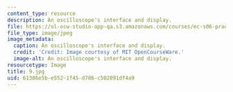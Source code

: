 ```yaml
---
content_type: resource
description: An oscilloscope's interface and display.
file: https://ol-ocw-studio-app-qa.s3.amazonaws.com/courses/ec-s06-practical-electronics-fall-2004/61386e5be5521f45d786c502091df4a9_9.jpg
file_type: image/jpeg
image_metadata:
  caption: An oscilloscope's interface and display.
  credit: 'Credit: Image courtesy of MIT OpenCourseWare.'
  image-alt: An oscilloscope's interface and display.
resourcetype: Image
title: 9.jpg
uid: 61386e5b-e552-1f45-d786-c502091df4a9
---
```

